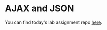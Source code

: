 # AJAX and JSON

You can find today's lab assignment repo [here](https://github.com/codefellows-seattle-301d4/06-AJAX-and-JSON).
